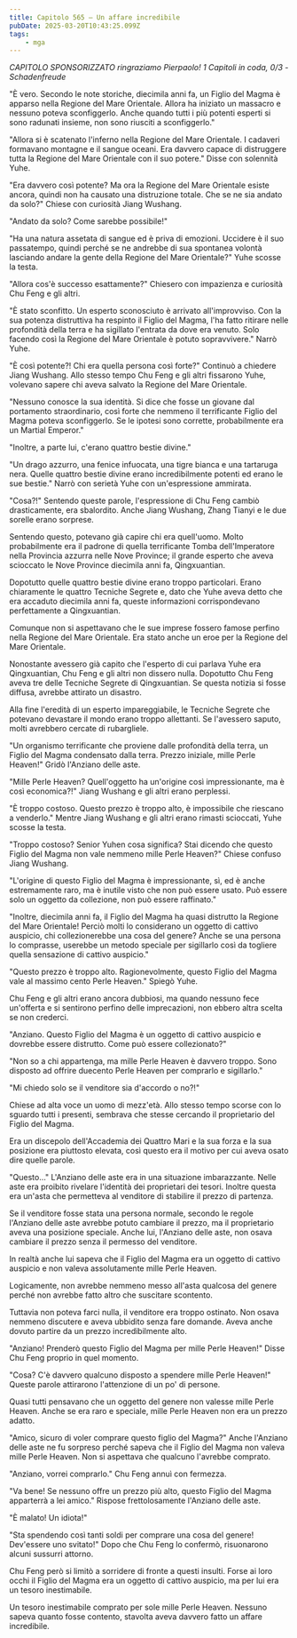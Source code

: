 ```yaml
---
title: Capitolo 565 – Un affare incredibile
pubDate: 2025-03-20T10:43:25.099Z
tags:
    - mga
---
```



<em>CAPITOLO SPONSORIZZATO ringraziamo Pierpaolo!
1 Capitoli in coda, 0/3
-Schadenfreude</em>


"È vero. Secondo le note storiche, diecimila anni fa, un Figlio del Magma è apparso nella Regione del Mare Orientale. Allora ha iniziato un massacro e nessuno poteva sconfiggerlo. Anche quando tutti i più potenti esperti si sono radunati insieme, non sono riusciti a sconfiggerlo."


"Allora si è scatenato l'inferno nella Regione del Mare Orientale. I cadaveri formavano montagne e il sangue oceani. Era davvero capace di distruggere tutta la Regione del Mare Orientale con il suo potere." Disse con solennità Yuhe.


"Era davvero così potente? Ma ora la Regione del Mare Orientale esiste ancora, quindi non ha causato una distruzione totale. Che se ne sia andato da solo?" Chiese con curiosità Jiang Wushang.


"Andato da solo? Come sarebbe possibile!"


"Ha una natura assetata di sangue ed è priva di emozioni. Uccidere è il suo passatempo, quindi perché se ne andrebbe di sua spontanea volontà lasciando andare la gente della Regione del Mare Orientale?" Yuhe scosse la testa.


"Allora cos'è successo esattamente?" Chiesero con impazienza e curiosità Chu Feng e gli altri.


"È stato sconfitto. Un esperto sconosciuto è arrivato all'improvviso. Con la sua potenza distruttiva ha respinto il Figlio del Magma, l'ha fatto ritirare nelle profondità della terra e ha sigillato l'entrata da dove era venuto. Solo facendo così la Regione del Mare Orientale è potuto sopravvivere." Narrò Yuhe.


"È così potente?! Chi era quella persona così forte?" Continuò a chiedere Jiang Wushang. Allo stesso tempo Chu Feng e gli altri fissarono Yuhe, volevano sapere chi aveva salvato la Regione del Mare Orientale.


"Nessuno conosce la sua identità. Si dice che fosse un giovane dal portamento straordinario, così forte che nemmeno il terrificante Figlio del Magma poteva sconfiggerlo. Se le ipotesi sono corrette, probabilmente era un Martial Emperor."


"Inoltre, a parte lui, c'erano quattro bestie divine."


"Un drago azzurro, una fenice infuocata, una tigre bianca e una tartaruga nera. Quelle quattro bestie divine erano incredibilmente potenti ed erano le sue bestie." Narrò con serietà Yuhe con un'espressione ammirata.


"Cosa?!" Sentendo queste parole, l'espressione di Chu Feng cambiò drasticamente, era sbalordito. Anche Jiang Wushang, Zhang Tianyi e le due sorelle erano sorprese.


Sentendo questo, potevano già capire chi era quell'uomo. Molto probabilmente era il padrone di quella terrificante Tomba dell'Imperatore nella Provincia azzurra nelle Nove Province; il grande esperto che aveva scioccato le Nove Province diecimila anni fa, Qingxuantian.


Dopotutto quelle quattro bestie divine erano troppo particolari. Erano chiaramente le quattro Tecniche Segrete e, dato che Yuhe aveva detto che era accaduto diecimila anni fa, queste informazioni corrispondevano perfettamente a Qingxuantian.


Comunque non si aspettavano che le sue imprese fossero famose perfino nella Regione del Mare Orientale. Era stato anche un eroe per la Regione del Mare Orientale.


Nonostante avessero già capito che l'esperto di cui parlava Yuhe era Qingxuantian, Chu Feng e gli altri non dissero nulla. Dopotutto Chu Feng aveva tre delle Tecniche Segrete di Qingxuantian. Se questa notizia si fosse diffusa, avrebbe attirato un disastro.


Alla fine l'eredità di un esperto impareggiabile, le Tecniche Segrete che potevano devastare il mondo erano troppo allettanti. Se l'avessero saputo, molti avrebbero cercate di rubargliele.


"Un organismo terrificante che proviene dalle profondità della terra, un Figlio del Magma condensato dalla terra. Prezzo iniziale, mille Perle Heaven!" Gridò l'Anziano delle aste.


"Mille Perle Heaven? Quell'oggetto ha un'origine così impressionante, ma è così economica?!" Jiang Wushang e gli altri erano perplessi.


"È troppo costoso. Questo prezzo è troppo alto, è impossibile che riescano a venderlo." Mentre Jiang Wushang e gli altri erano rimasti scioccati, Yuhe scosse la testa.


"Troppo costoso? Senior Yuhen cosa significa? Stai dicendo che questo Figlio del Magma non vale nemmeno mille Perle Heaven?" Chiese confuso Jiang Wushang.


"L'origine di questo Figlio del Magma è impressionante, sì, ed è anche estremamente raro, ma è inutile visto che non può essere usato. Può essere solo un oggetto da collezione, non può essere raffinato."


"Inoltre, diecimila anni fa, il Figlio del Magma ha quasi distrutto la Regione del Mare Orientale! Perciò molti lo considerano un oggetto di cattivo auspicio, chi collezionerebbe una cosa del genere? Anche se una persona lo comprasse, userebbe un metodo speciale per sigillarlo così da togliere quella sensazione di cattivo auspicio."


"Questo prezzo è troppo alto. Ragionevolmente, questo Figlio del Magma vale al massimo cento Perle Heaven." Spiegò Yuhe.


Chu Feng e gli altri erano ancora dubbiosi, ma quando nessuno fece un'offerta e si sentirono perfino delle imprecazioni, non ebbero altra scelta se non crederci.


"Anziano. Questo Figlio del Magma è un oggetto di cattivo auspicio e dovrebbe essere distrutto. Come può essere collezionato?"


"Non so a chi appartenga, ma mille Perle Heaven è davvero troppo. Sono disposto ad offrire duecento Perle Heaven per comprarlo e sigillarlo."


"Mi chiedo solo se il venditore sia d'accordo o no?!"


Chiese ad alta voce un uomo di mezz'età. Allo stesso tempo scorse con lo sguardo tutti i presenti, sembrava che stesse cercando il proprietario del Figlio del Magma.


Era un discepolo dell'Accademia dei Quattro Mari e la sua forza e la sua posizione era piuttosto elevata, così questo era il motivo per cui aveva osato dire quelle parole.


"Questo..." L'Anziano delle aste era in una situazione imbarazzante. Nelle aste era proibito rivelare l'identità dei proprietari dei tesori. Inoltre questa era un'asta che permetteva al venditore di stabilire il prezzo di partenza.


Se il venditore fosse stata una persona normale, secondo le regole l'Anziano delle aste avrebbe potuto cambiare il prezzo, ma il proprietario aveva una posizione speciale. Anche lui, l'Anziano delle aste, non osava cambiare il prezzo senza il permesso del venditore.


In realtà anche lui sapeva che il Figlio del Magma era un oggetto di cattivo auspicio e non valeva assolutamente mille Perle Heaven.


Logicamente, non avrebbe nemmeno messo all'asta qualcosa del genere perché non avrebbe fatto altro che suscitare scontento.


Tuttavia non poteva farci nulla, il venditore era troppo ostinato. Non osava nemmeno discutere e aveva ubbidito senza fare domande. Aveva anche dovuto partire da un prezzo incredibilmente alto.


"Anziano! Prenderò questo Figlio del Magma per mille Perle Heaven!" Disse Chu Feng proprio in quel momento.


"Cosa? C'è davvero qualcuno disposto a spendere mille Perle Heaven!" Queste parole attirarono l'attenzione di un po' di persone.


Quasi tutti pensavano che un oggetto del genere non valesse mille Perle Heaven. Anche se era raro e speciale, mille Perle Heaven non era un prezzo adatto.


"Amico, sicuro di voler comprare questo figlio del Magma?" Anche l'Anziano delle aste ne fu sorpreso perché sapeva che il Figlio del Magma non valeva mille Perle Heaven. Non si aspettava che qualcuno l'avrebbe comprato.


"Anziano, vorrei comprarlo." Chu Feng annuì con fermezza.


"Va bene! Se nessuno offre un prezzo più alto, questo Figlio del Magma apparterrà a lei amico." Rispose frettolosamente l'Anziano delle aste.


"È malato! Un idiota!"


"Sta spendendo così tanti soldi per comprare una cosa del genere! Dev'essere uno svitato!" Dopo che Chu Feng lo confermò, risuonarono alcuni sussurri attorno.


Chu Feng però si limitò a sorridere di fronte a questi insulti. Forse ai loro occhi il Figlio del Magma era un oggetto di cattivo auspicio, ma per lui era un tesoro inestimabile.


Un tesoro inestimabile comprato per sole mille Perle Heaven. Nessuno sapeva quanto fosse contento, stavolta aveva davvero fatto un affare incredibile.
                                


                                



